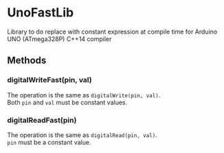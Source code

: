 # UnoFastLib
Library to do replace with constant expression at compile time for Arduino UNO (ATmega328P) C++14 compiler

## Methods

### digitalWriteFast(pin, val)

The operation is the same as `digitalWrite(pin, val)`.  
Both `pin` and `val` must be constant values.

### digitalReadFast(pin)

The operation is the same as `digitalRead(pin, val)`.  
`pin` must be a constant value.

